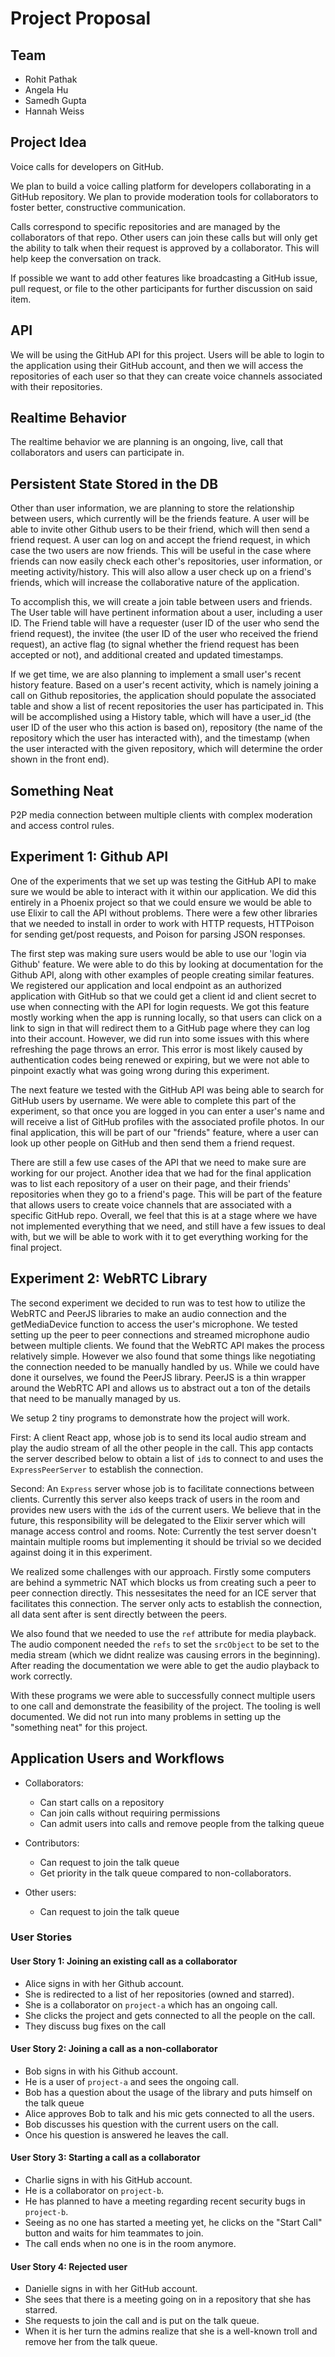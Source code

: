 # Project Proposal

## Team
- Rohit Pathak
- Angela Hu
- Samedh Gupta
- Hannah Weiss

## Project Idea

Voice calls for developers on GitHub.  

We plan to build a voice calling platform for developers 
collaborating in a GitHub repository. We plan to provide
moderation tools for collaborators to foster better, constructive
communication.  

Calls correspond to specific repositories and are managed by the
collaborators of that repo. Other users can join these calls but will
only get the ability to talk when their request is approved by a
collaborator. This will help keep the conversation on track. 

If possible we want to add other features like broadcasting a GitHub
issue, pull request, or file to the other participants for further
discussion on said item.


## API 

We will be using the GitHub API for this project. Users will be
able to login to the application using their GitHub account, and then
we will access the repositories of each user so that they can create
voice channels associated with their repositories.

## Realtime Behavior 

The realtime behavior we are planning is an ongoing, live, call that 
collaborators and users can participate in. 

## Persistent State Stored in the DB

Other than user information, we are planning to store the
relationship between users, which currently will be the friends
feature. A user will be able to invite other Github users to be their
friend, which will then send a friend request. A user can log on and
accept the friend request, in which case the two users are now
friends. This will be useful in the case where friends can now easily
check each other's repositories, user information, or meeting
activity/history. This will also allow a user check up on a friend's
friends, which will increase the collaborative nature of the
application.

To accomplish this, we will create a join table between users and
friends. The User table will have pertinent information about a user,
including a user ID. The Friend table will have a requester (user ID
of the user who send the friend request), the invitee (the user ID of
the user who received the friend request), an active flag (to signal
whether the friend request has been accepted or not), and additional
created and updated timestamps.

If we get time, we are also planning to implement a small user's
recent history feature. Based on a user's recent activity, which is
namely joining a call on Github repositories, the application should
populate the associated table and show a list of recent repositories
the user has participated in. This will be accomplished using a
History table, which will have a user_id (the user ID of the user who
this action is based on), repository (the name of the repository
which the user has interacted with), and the timestamp (when the user
interacted with the given repository, which will determine the order
shown in the front end).

## Something Neat 

P2P media connection between multiple clients with complex moderation and
access control rules. 

## Experiment 1: Github API 

One of the experiments that we set up was testing the GitHub API to
make sure we would be able to interact with it within our application.
We did this entirely in a Phoenix project so that we could ensure we
would be able to use Elixir to call the API without problems. There
were a few other libraries that we needed to install in order to work
with HTTP requests, HTTPoison for sending get/post requests, and
Poison for parsing JSON responses. 

The first step was making sure users would be able to use our 'login
via Github' feature. We were able to do this by looking at
documentation for the Github API, along with other examples of people
creating similar features. We registered our application and local
endpoint as an authorized application with GitHub so that we could get
a client id and client secret to use when connecting with the API for
login requests. We got this feature mostly working when the app is
running locally, so that users can click on a link to sign in that
will redirect them to a GitHub page where they can log into their
account. However, we did run into some issues with this where
refreshing the page throws an error. This error is most likely caused
by authentication codes being renewed or expiring, but we were not
able to pinpoint exactly what was going wrong during this experiment.

The next feature we tested with the GitHub API was being able to
search for GitHub users by username. We were able to complete this part of
the experiment, so that once you are logged in you can enter a user's
name and will receive a list of GitHub profiles with the associated
profile photos. In our final application, this will be part of our "friends"
feature, where a user can look up other people on GitHub and then send
them a friend request. 

There are still a few use cases of the API that we need to make sure
are working for our project. Another idea that we had for the final
application was to list each repository of a user on their page, and
their friends' repositories when they go to a friend's page. This will
be part of the feature that allows users to create voice channels that
are associated with a specific GitHub repo. Overall, we feel that
this is at a stage where we have not implemented everything that we
need, and still have a few issues to deal with, but we will be able to
work with it to get everything working for the final project.

## Experiment 2: WebRTC Library 

The second experiment we decided to run was to test how to utilize the
WebRTC and PeerJS libraries to make an audio connection and the
getMediaDevice function to access the user's microphone. We tested
setting up the peer to peer connections and streamed microphone audio
between multiple clients. We found that the WebRTC API makes the
process relatively simple. However we also found that some things like
negotiating the connection needed to be manually handled by us. While
we could have done it ourselves, we found the PeerJS library. PeerJS
is a thin wrapper around the WebRTC API and allows us to abstract out
a ton of the details that need to be manually managed by us. 

We setup 2 tiny programs to demonstrate how the project will work. 

First: A client React app, whose job is to send its local audio stream
and play the audio stream of all the other people in the call. This
app contacts the server described below to obtain a list of `id`s to
connect to and uses the `ExpressPeerServer` to establish the
connection.

Second: An `Express` server whose job is to facilitate connections
between clients. Currently this server also keeps track of users in
the room and provides new users with the `id`s of the current users.
We believe that in the future, this responsibility will be delegated
to the Elixir server which will manage access control and rooms.
Note: Currently the test server doesn't maintain multiple rooms but
implementing it should be trivial so we decided against doing it in
this experiment.

We realized some challenges with our approach. Firstly some computers
are behind a symmetric NAT which blocks us from creating such a peer
to peer connection directly. This nessesitates the need for an ICE
server that facilitates this connection. The server only acts to
establish the connection, all data sent after is sent directly between
the peers.

We also found that we needed to use the `ref` attribute for media
playback. The audio component needed the `refs` to set the `srcObject`
to be set to the media stream (which we didnt realize was causing errors
in the beginning). After reading the documentation we were able to get
the audio playback to work correctly.

With these programs we were able to successfully connect multiple
users to one call and demonstrate the feasibility of the project. The
tooling is well documented. We did not run into many problems in
setting up the "something neat" for this project. 

## Application Users and Workflows

 - Collaborators:
    - Can start calls on a repository 
    - Can join calls without requiring permissions
    - Can admit users into calls and remove people from the talking
      queue

 - Contributors:
    - Can request to join the talk queue
    - Get priority in the talk queue compared to non-collaborators.
 
 - Other users:
    - Can request to join the talk queue

### User Stories

#### User Story 1: Joining an existing call as a collaborator
 - Alice signs in with her Github account.
 - She is redirected to a list of her repositories (owned and
   starred).
 - She is a collaborator on `project-a` which has an ongoing call.
 - She clicks the project and gets connected to all the people on the
   call.
 - They discuss bug fixes on the call

#### User Story 2: Joining a call as a non-collaborator
 - Bob signs in with his Github account.
 - He is a user of `project-a` and sees the ongoing call.
 - Bob has a question about the usage of the library and puts himself
   on the talk queue
 - Alice approves Bob to talk and his mic gets connected to all the
   users.
 - Bob discusses his question with the current users on the call.
 - Once his question is answered he leaves the call.

#### User Story 3: Starting a call as a collaborator
 - Charlie signs in with his GitHub account.
 - He is a collaborator on `project-b`.
 - He has planned to have a meeting regarding recent security bugs in
   `project-b`.
 - Seeing as no one has started a meeting yet, he clicks on the "Start
   Call" button and waits for him teammates to join.
 - The call ends when no one is in the room anymore.

#### User Story 4: Rejected user
 - Danielle signs in with her GitHub account.
 - She sees that there is a meeting going on in a repository that she
   has starred.
 - She requests to join the call and is put on the talk queue.
 - When it is her turn the admins realize that she is a well-known
   troll and remove her from the talk queue. 
